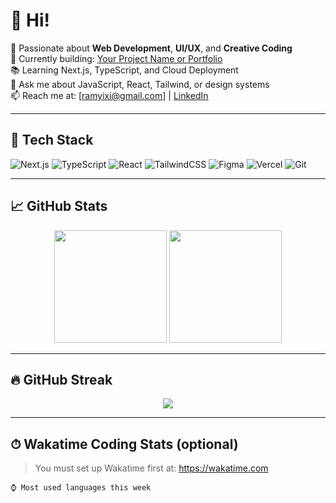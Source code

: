# 👋 Hi!

🚀 Passionate about **Web Development**, **UI/UX**, and **Creative Coding**  
🎯 Currently building: [Your Project Name or Portfolio](https://yourwebsite.com)  
📚 Learning Next.js, TypeScript, and Cloud Deployment  
💬 Ask me about JavaScript, React, Tailwind, or design systems  
📫 Reach me at: [ramyixi@gmail.com] | [LinkedIn](https://linkedin.com/in/yourprofile)

---

## 🧰 Tech Stack

![Next.js](https://img.shields.io/badge/-Next.js-black?style=flat&logo=nextdotjs)
![TypeScript](https://img.shields.io/badge/-TypeScript-3178C6?style=flat&logo=typescript&logoColor=white)
![React](https://img.shields.io/badge/-React-61DAFB?style=flat&logo=react&logoColor=black)
![TailwindCSS](https://img.shields.io/badge/-Tailwind-38B2AC?style=flat&logo=tailwind-css)
![Figma](https://img.shields.io/badge/-Figma-F24E1E?style=flat&logo=figma&logoColor=white)
![Vercel](https://img.shields.io/badge/-Vercel-000?style=flat&logo=vercel)
![Git](https://img.shields.io/badge/-Git-F05032?style=flat&logo=git&logoColor=white)

---

## 📈 GitHub Stats

<p align="center">
  <img src="https://github-readme-stats.vercel.app/api?username=qruxz&show_icons=true&theme=tokyonight" height="180px"/>
  <img src="https://github-readme-stats.vercel.app/api/top-langs/?username=qruxz&layout=compact&theme=tokyonight" height="180px"/>
</p>

---

## 🔥 GitHub Streak

<p align="center">
  <img src="https://streak-stats.demolab.com?user=qruxz&theme=tokyonight&border_radius=5" />
</p>

---

## ⏱ Wakatime Coding Stats (optional)

> You must set up Wakatime first at: https://wakatime.com

```text
⌚ Most used languages this week
